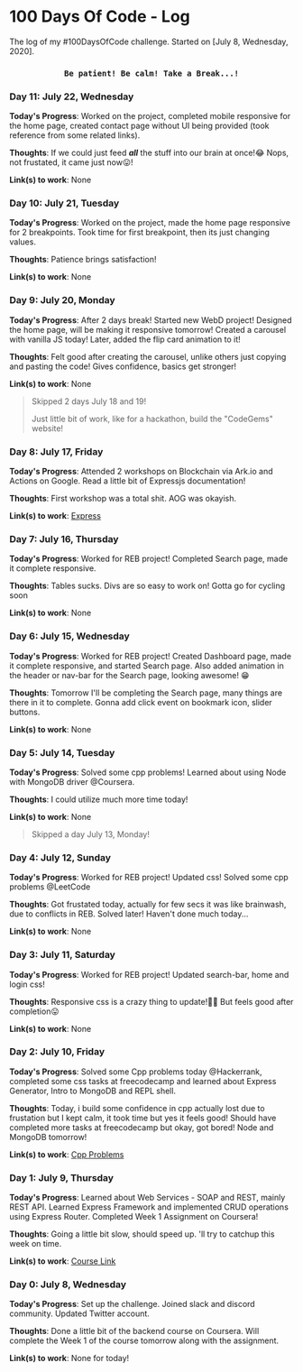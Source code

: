 # 100 Days Of Code - Log

The log of my #100DaysOfCode challenge. Started on [July 8, Wednesday, 2020].

### <center>```Be patient! Be calm! Take a Break...!```</center>

### Day 11: July 22, Wednesday

**Today's Progress**: Worked on the project, completed mobile responsive for the home page, created contact page without UI being provided (took reference from some related links).

**Thoughts**: If we could just feed **_all_** the stuff into our brain at once!😂 Nops, not frustated, it came just now😛!

**Link(s) to work**: None

### Day 10: July 21, Tuesday

**Today's Progress**: Worked on the project, made the home page responsive for 2 breakpoints. Took time for first breakpoint, then its just changing values.

**Thoughts**: Patience brings satisfaction!

**Link(s) to work**: None

### Day 9: July 20, Monday

**Today's Progress**: After 2 days break! Started new WebD project! Designed the home page, will be making it responsive tomorrow! Created a carousel with vanilla JS today! Later, added the flip card animation to it!

**Thoughts**: Felt good after creating the carousel, unlike others just copying and pasting the code! Gives confidence, basics get stronger!

**Link(s) to work**: None

> Skipped 2 days July 18 and 19! 
>
> Just little bit of work, like for a hackathon, build the "CodeGems" website!

### Day 8: July 17, Friday

**Today's Progress**: Attended 2 workshops on Blockchain via Ark.io and Actions on Google. Read a little bit of Expressjs documentation!

**Thoughts**: First workshop was a total shit. AOG was okayish.

**Link(s) to work**: [Express](https://expressjs.com/en/api.html#express)

### Day 7: July 16, Thursday

**Today's Progress**: Worked for REB project! Completed Search page, made it complete responsive.

**Thoughts**: Tables sucks. Divs are so easy to work on! Gotta go for cycling soon

**Link(s) to work**: None

### Day 6: July 15, Wednesday

**Today's Progress**: Worked for REB project! Created Dashboard page, made it complete responsive, and started Search page. Also added animation in the header or nav-bar for the Search page, looking awesome! 😁

**Thoughts**: Tomorrow I'll be completing the Search page, many things are there in it to complete. Gonna add click event on bookmark icon, slider buttons.

**Link(s) to work**: None

### Day 5: July 14, Tuesday

**Today's Progress**: Solved some cpp problems! Learned about using Node with MongoDB driver @Coursera.

**Thoughts**: I could utilize much more time today!

**Link(s) to work**: None

> Skipped a day July 13, Monday!

### Day 4: July 12, Sunday

**Today's Progress**: Worked for REB project! Updated css! Solved some cpp problems @LeetCode

**Thoughts**: Got frustated today, actually for few secs it was like brainwash, due to conflicts in REB. Solved later! Haven't done much today...

**Link(s) to work**: None

### Day 3: July 11, Saturday

**Today's Progress**: Worked for REB project! Updated search-bar, home and login css!

**Thoughts**: Responsive css is a crazy thing to update!🤦‍♂️ But feels good after completion😛

**Link(s) to work**: None

### Day 2: July 10, Friday

**Today's Progress**: Solved some Cpp problems today @Hackerrank, completed some css tasks at freecodecamp and learned about Express Generator, Intro to MongoDB and REPL shell.

**Thoughts**: Today, i build some confidence in cpp actually lost due to frustation but I kept calm, it took time but yes it feels good! Should have completed more tasks at freecodecamp but okay, got bored! Node and MongoDB tomorrow!

**Link(s) to work**: [Cpp Problems](https://www.hackerrank.com/domains/cpp?filters%5Bsubdomains%5D%5B%5D=stl)

### Day 1: July 9, Thursday

**Today's Progress**: Learned about Web Services - SOAP and REST, mainly REST API. Learned Express Framework and implemented CRUD operations using Express Router. Completed Week 1 Assignment on Coursera!

**Thoughts**: Going a little bit slow, should speed up. 'll try to catchup this week on time.

**Link(s) to work**: [Course Link](https://www.coursera.org/learn/server-side-nodejs/home/welcome)

### Day 0: July 8, Wednesday

**Today's Progress**: Set up the challenge. Joined slack and discord community. Updated Twitter account.

**Thoughts**: Done a little bit of the backend course on Coursera. Will complete the Week 1 of the course tomorrow along
with the assignment.

**Link(s) to work**: None for today!
